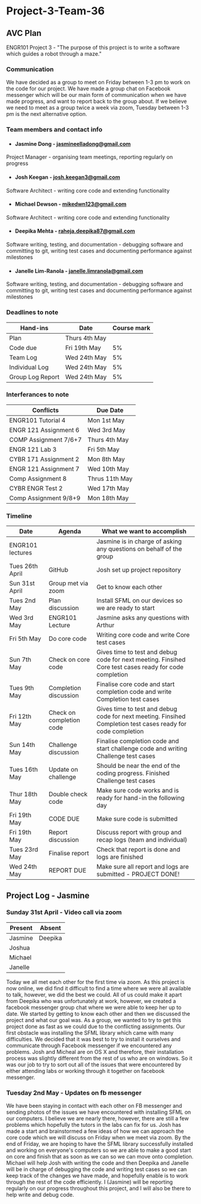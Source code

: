 # Project-3-Team-36
## AVC Plan
ENGR101 Project 3 - "The purpose of this project is to write a software which guides a robot through a maze."  

### Communication  
We have decided as a group to meet on Friday between 1-3 pm to work on the code for our project. We have made a group chat on Facebook messenger which will be our main form of communication when we have made progress, and want to report back to the group about. If we believe we need to meet as a group twice a week via zoom, Tuesday between 1-3 pm is the next alternative option. 

### Team members and contact info

- #### Jasmine Dong - jasmineelladong@gmail.com  
Project Manager - organising team meetings, reporting regularly on progress

- #### Josh Keegan - josh.keegan3@gmail.com  
Software Architect - writing core code and extending functionality

- #### Michael Dewson - mikedwn123@gmail.com  
Software Architect - writing core code and extending functionality

- #### Deepika Mehta - raheja.deepika87@gmail.com  
Software writing, testing, and documentation - debugging software and committing to
git, writing test cases and documenting performance against milestones

- #### Janelle Lim-Ranola - janelle.limranola@gmail.com  
Software writing, testing, and documentation - debugging software and committing to
git, writing test cases and documenting performance against milestones

### Deadlines to note

| Hand-ins | Date | Course mark |
|----------|------|-------------|
| Plan | Thurs 4th May | |
| Code due | Fri 19th May | 5%|
| Team Log | Wed 24th May | 5% |
| Individual Log | Wed 24th May  | 5% |
| Group Log Report | Wed 24th May  | 5% |

### Interferances to note
| Conflicts | Due Date | 
|----------|------|
| ENGR101 Tutorial 4 | Mon 1st May |
| ENGR 121 Assignment 6 | Wed 3rd May |
| COMP Assignment 7/6+7 | Thurs 4th May |
| ENGR 121 Lab 3 | Fri 5th May  |
| CYBR 171 Assignment 2 | Mon 8th May  |
| ENGR 121 Assignment 7| Wed 10th May  |
| Comp Assignment 8 | Thrus 11th May  |
| CYBR ENGR Test 2 | Wed 17th May  |
| Comp Assignment 9/8+9 | Mon 18th May  |

### Timeline

| Date | Agenda | What we want to accomplish |
|----------|------|-------------|
| ENGR101 lectures | | Jasmine is in charge of asking any questions on behalf of the group |
| Tues 26th April | GitHub | Josh set up project repository |
| Sun 31st April | Group met via zoom | Get to know each other |
| Tues 2nd May | Plan discussion | Install SFML on our devices so we are ready to start |
| Wed 3rd May | ENGR101 Lecture | Jasmine asks any questions with Arthur |
| Fri 5th May | Do core code | Writing core code and write Core test cases |
| Sun 7th May | Check on core code | Gives time to test and debug code for next meeting. Finsihed Core test cases ready for code completion|
| Tues 9th May | Completion discussion | Finalise core code and start completion code and write Completion test cases |
| Fri 12th May | Check on completion code | Gives time to test and debug code for next meeting. Finsihed Completion test cases ready for code completion |
| Sun 14th May | Challenge discussion | Finalise completion code and start challenge code and writing Challenge test cases |
| Tues 16th May | Update on challenge | Should be near the end of the coding progress. Finished Challenge test cases|
| Thur 18th May | Double check code | Make sure code works and is ready for hand-in the following day |
| Fri 19th May | CODE DUE | Make sure code is submitted |
| Fri 19th May | Report discussion | Discuss report with group and recap logs (team and individual) |
| Tues 23rd May | Finalise report | Check that report is done and logs are finished |
| Wed 24th May | REPORT DUE | Make sure all report and logs are submitted - PROJECT DONE! |

## Project Log - Jasmine
### Sunday 31st April - Video call via zoom
| Present | Absent |
|----------|------|
| Jasmine | Deepika |
| Joshua | |
| Michael | |
| Janelle | |

Today we all met each other for the first time via zoom. As this project is now online, we did find it difficult to find a time where we were all available to talk, however, we did the best we could. All of us could make it apart from Deepika who was unfortunately at work, however, we created a facebook messenger group chat where we were able to keep her up to date. We started by getting to know each other and then we discussed the project and what our goal was. As a group, we wanted to try to get this project done as fast as we could due to the conflicting assignments. Our first obstacle was installing the SFML library which came with many difficulties. We decided that it was best to try to install it ourselves and communicate through Facebook messenger if we encountered any problems. Josh and Micheal are on OS X and therefore, their installation process was slightly different from the rest of us who are on windows. So it was our job to try to sort out all of the issues that were encountered by either attending labs or working through it together on facebook messenger.

### Tuesday 2nd May - Updates on fb messenger
We have been staying in contact with each other on FB messenger and sending photos of the issues we have encountered with installing SFML on our computers. I believe we are nearly there, however, there are still a few problems which hopefully the tutors in the labs can fix for us. Josh has made a start and brainstormed a few ideas of how we can approach the core code which we will discuss on Friday when we meet via zoom. By the end of Friday, we are hoping to have the SFML library successfully installed and working on everyone's computers so we are able to make a good start on core and finish that as soon as we can so we can move onto completion. Michael will help Josh with writing the code and then Deepika and Janelle will be in charge of debugging the code and writing test cases so we can keep track of the changes we have made, and hopefully enable is to work through the rest of the code efficiently. I (Jasmine) will be reporting regularly on our progress throughout this project, and I will also be there to help write and debug code. 

